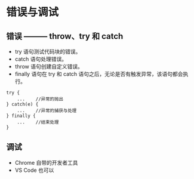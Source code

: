 # 错误与调试

## 错误 ——— throw、try 和 catch

- try 语句测试代码块的错误。
- catch 语句处理错误。
- throw 语句创建自定义错误。
- finally 语句在 try 和 catch 语句之后，无论是否有触发异常，该语句都会执行。

```
try {
    ...    //异常的抛出
} catch(e) {
    ...    //异常的捕获与处理
} finally {
    ...    //结束处理
}
```

## 调试

- Chrome 自带的开发者工具
- VS Code 也可以
